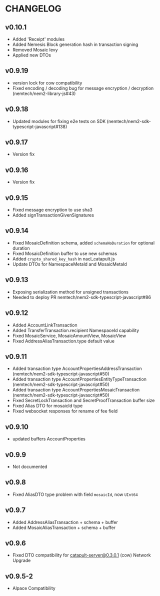 # CHANGELOG

## v0.10.1

- Added 'Receipt' modules
- Added Nemesis Block generation hash in transaction signing
- Removed Mosaic levy
- Applied new DTOs

## v0.9.19

- version lock for cow compatibility
- Fixed encoding / decoding bug for message encryption / decryption (nemtech/nem2-library-js#43)

## v0.9.18

- Updated modules for fixing e2e tests on SDK (nemtech/nem2-sdk-typescript-javascript#138)

## v0.9.17

- Version fix

## v0.9.16

- Version fix

## v0.9.15

- Fixed message encryption to use sha3
- Added signTransactionGivenSignatures

## v0.9.14

- Fixed MosaicDefinition schema, added `schemaNoDuration` for optional duration
- Fixed MosaicDefinition buffer to use new schemas
- Added `crypto_shared_key_hash` in nacl_catapult.js
- Update DTOs for NamespaceMetaId and MosaicMetaId

## v0.9.13

- Exposing serialization method for unsigned transactions
- Needed to deploy PR nemtech/nem2-sdk-typescript-javascript#86

## v0.9.12

- Added AccountLinkTransaction
- Added TransferTransaction.recipient NamespaceId capability
- Fixed MosaicService, MosaicAmountView, MosaicView
- Fixed AddressAliasTransaction.type default value

## v0.9.11

- Added transaction type AccountPropertiesAddressTransaction (nemtech/nem2-sdk-typescript-javascript#50)
- Added transaction type AccountPropertiesEntityTypeTransaction (nemtech/nem2-sdk-typescript-javascript#50)
- Added transaction type AccountPropertiesMosaicTransaction (nemtech/nem2-sdk-typescript-javascript#50)
- Fixed SecretLockTransaction and SecretProofTransaction buffer size
- Fixed Alias DTO for mosaicId type
- Fixed websocket responses for rename of fee field

## v0.9.10

- updated buffers AccountProperties 

## v0.9.9

- Not documented

## v0.9.8

- Fixed AliasDTO type problem with field `mosaicId`, now `UInt64`

## v0.9.7

- Added AddressAliasTransaction + schema + buffer
- Added MosaicAliasTransaction + schema + buffer

## v0.9.6

- Fixed DTO compatibility for catapult-server@0.3.0.1 (cow) Network Upgrade

## v0.9.5-2

- Alpace Compatibility
